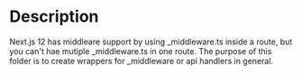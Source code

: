 # Description

Next.js 12 has middleare support by using \_middleware.ts inside a route, but you can't hae mutiple \_middleware.ts in one route. The purpose of this folder is to create wrappers for \_middleware or api handlers in general.
